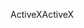<span data-ttu-id="7618e-101">ActiveX</span><span class="sxs-lookup"><span data-stu-id="7618e-101">ActiveX</span></span>